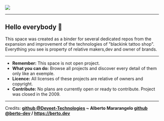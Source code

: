 
<img src="https://raw.githubusercontent.com/black-ink-tattoo/open-depot/main/mockups/sito.jpg">

---

## Hello everybody 🎉
This space was created as a binder for several dedicated repos from the expansion and improvement of the  technologies of "blackink tattoo shop". Everything you see is property of relative makers,dev and owner of brands.

---
- <b>Remember:</b> This space is not open project.
- <b>What you can do:</b> Browse all projects and discover every detail of them only like an exemple.
- <b>Licence:</b> All licenses of these projects are relative of owners and copyright.
- <b>Contribute:</b> No plans are currently open or ready to contribute. Project was closed in the 2009.
---

<span>Credits: <b><a href="https://github.com/berto-dev">github @Deveet-Technologies</a> ~ Alberto Mararangelo <b><a href="https://github.com/berto-dev">github @berto-dev</a> / <a href="https://berto.dev">https://berto.dev</a></b>
